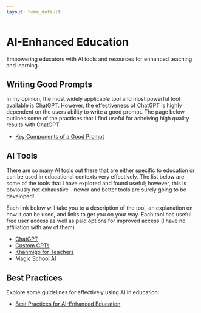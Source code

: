 ```yaml
---
layout: home_default
---
```


# AI-Enhanced Education

Empowering educators with AI tools and resources for enhanced teaching and learning.

## Writing Good Prompts

In my opinion, the most widely applicable tool and most powerful tool available is ChatGPT. However, the effectiveness of ChatGPT is highly dependent on the users ability to write a good prompt. The page below outlines some of the practices that I find useful for acheiving high quality results with ChatGPT.

- [Key Components of a Good Prompt](./md_files/writing_prompts.html)

## AI Tools

There are so many AI tools out there that are either specific to education or can be used in educational contexts very effectively. The list below are some of the tools that I have explored and found useful; however, this is obviously not exhaustive - newer and better tools are surely going to be developed! 

Each link below will take you to a description of the tool, an explanation on how it can be used, and links to get you on your way. Each tool has useful free user access as well as paid options for improved access (I have no affiliation with any of them).

- [ChatGPT]()
- [Custom GPTs]()
- [Khanmigo for Teachers]()
- [Magic School AI](./md_files/MagicSchoolAI.html)

## Best Practices

Explore some guidelines for effectively using AI in education:

- [Best Practices for AI-Enhanced Education](./md_files/best_practices.html)
